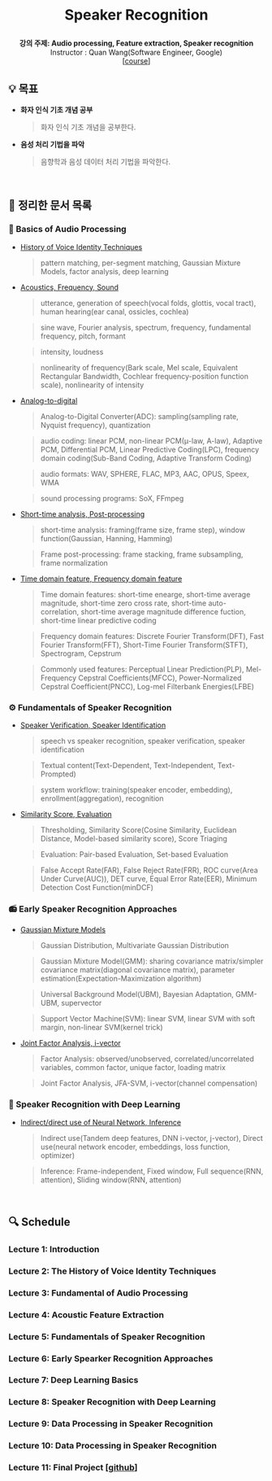 <div width="100%" height="100%" align="center">
  
<h1 align="center">
  <p align="center">Speaker Recognition</p>
  <a href="https://www.udemy.com/course/speaker-recognition/">
  </a>
</h1>
  
  
<b>강의 주제: Audio processing, Feature extraction, Speaker recognition</b></br>
Instructor : Quan Wang(Software Engineer, Google)</br>
[[course](https://www.udemy.com/course/speaker-recognition/)]</b>

</div>

## :bulb: 목표

- **화자 인식 기초 개념 공부**

  > 화자 인식 기초 개념을 공부한다.

- **음성 처리 기법을 파악**

  > 음향학과 음성 데이터 처리 기법을 파악한다.

</br>

## 🚩 정리한 문서 목록

### 📖 Basics of Audio Processing

- [History of Voice Identity Techniques](notes/udemy-speaker/Section02.md)

  > pattern matching, per-segment matching, Gaussian Mixture Models, factor analysis, deep learning

- [Acoustics, Frequency, Sound](notes/udemy-speaker/Section03-summary01.md)

  > utterance, generation of speech(vocal folds, glottis, vocal tract), human hearing(ear canal, ossicles, cochlea)

  > sine wave, Fourier analysis, spectrum, frequency, fundamental frequency, pitch, formant

  > intensity, loudness

  > nonlinearity of frequency(Bark scale, Mel scale, Equivalent Rectangular Bandwidth, Cochlear frequency-position function scale), nonlinearity of intensity

- [Analog-to-digital](notes/udemy-speaker/Section03-summary02.md)

  > Analog-to-Digital Converter(ADC): sampling(sampling rate, Nyquist frequency), quantization

  > audio coding: linear PCM, non-linear PCM(μ-law, A-law), Adaptive PCM, Differential PCM, Linear Predictive Coding(LPC), frequency domain coding(Sub-Band Coding, Adaptive Transform Coding)

  > audio formats: WAV, SPHERE, FLAC, MP3, AAC, OPUS, Speex, WMA

  > sound processing programs: SoX, FFmpeg

- [Short-time analysis, Post-processing](notes/udemy-speaker/Section04-summary01.md)

  > short-time analysis: framing(frame size, frame step), window function(Gaussian, Hanning, Hamming)

  > Frame post-processing: frame stacking, frame subsampling, frame normalization

- [Time domain feature, Frequency domain feature](notes/udemy-speaker/Section04-summary02.md)

  > Time domain features: short-time enearge, short-time average magnitude, short-time zero cross rate, short-time auto-correlation, short-time average magnitude difference fuction, short-time linear predictive coding

  > Frequency domain features: Discrete Fourier Transform(DFT), Fast Fourier Transform(FFT), Short-Time Fourier Transform(STFT), Spectrogram, Cepstrum

  > Commonly used features: Perceptual Linear Prediction(PLP), Mel-Frequency Cepstral Coefficients(MFCC), Power-Normalized Cepstral Coefficient(PNCC), Log-mel Filterbank Energies(LFBE)

### ⚙️ Fundamentals of Speaker Recognition

- [Speaker Verification, Speaker Identification](notes/udemy-speaker/Section05-summary01.md)

  > speech vs speaker recognition, speaker verification, speaker identification

  > Textual content(Text-Dependent, Text-Independent, Text-Prompted)

  > system workflow: training(speaker encoder, embedding), enrollment(aggregation), recognition

- [Similarity Score, Evaluation](notes/udemy-speaker/Section05-summary02.md)

  > Thresholding, Similarity Score(Cosine Similarity, Euclidean Distance, Model-based similarity score), Score Triaging

  > Evaluation: Pair-based Evaluation, Set-based Evaluation

  > False Accept Rate(FAR), False Reject Rate(FRR), ROC curve(Area Under Curve(AUC)), DET curve, Equal Error Rate(EER), Minimum Detection Cost Function(minDCF) 

### 📻 Early Speaker Recognition Approaches

- [Gaussian Mixture Models](notes/udemy-speaker/Section06-summary01.md)

  > Gaussian Distribution, Multivariate Gaussian Distribution
  
  > Gaussian Mixture Model(GMM): sharing covariance matrix/simpler covariance matrix(diagonal covariance matrix), parameter estimation(Expectation-Maximization algorithm)

  > Universal Background Model(UBM), Bayesian Adaptation, GMM-UBM, supervector

  > Support Vector Machine(SVM): linear SVM, linear SVM with soft margin, non-linear SVM(kernel trick)

- [Joint Factor Analysis, i-vector](notes/udemy-speaker/Section06-summary02.md)

  > Factor Analysis: observed/unobserved, correlated/uncorrelated variables, common factor, unique factor, loading matrix

  > Joint Factor Analysis, JFA-SVM, i-vector(channel compensation)

### 🧠 Speaker Recognition with Deep Learning

- [Indirect/direct use of Neural Network, Inference](notes/udemy-speaker/Section08-summary01.md)

  > Indirect use(Tandem deep features, DNN i-vector, j-vector), Direct use(neural network encoder, embeddings, loss function, optimizer)

  > Inference: Frame-independent, Fixed window, Full sequence(RNN, attention), Sliding window(RNN, attention)

</br>

## :mag: Schedule

### Lecture 1: Introduction

### Lecture 2: The History of Voice Identity Techniques

### Lecture 3: Fundamental of Audio Processing

### Lecture 4: Acoustic Feature Extraction

### Lecture 5: Fundamentals of Speaker Recognition

### Lecture 6: Early Spearker Recognition Approaches

### Lecture 7: Deep Learning Basics

### Lecture 8: Speaker Recognition with Deep Learning

### Lecture 9: Data Processing in Speaker Recognition

### Lecture 10: Data Processing in Speaker Recognition

### Lecture 11: Final Project [[github](https://docsify-this.net?basePath=https://raw.githubusercontent.com/wq2012/SpeakerRecognitionFromScratch&homepage=README.md)] 